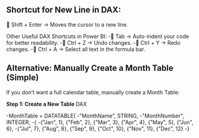 ## Shortcut for New Line in DAX:
🔹 Shift + Enter → Moves the cursor to a new line.

Other Useful DAX Shortcuts in Power BI:
-🔹 Tab → Auto-indent your code for better readability.
-🔹 Ctrl + Z → Undo changes.
-🔹 Ctrl + Y → Redo changes.
-🔹 Ctrl + A → Select all text in the formula bar.
 


## **Alternative: Manually Create a Month Table (Simple)**
If you don’t want a full calendar table, manually create a Month Table:

**Step 1: Create a New Table**
DAX

-MonthTable = DATATABLE(
    -"MonthName", STRING, 
     -"MonthNumber", INTEGER, 
    -{
        -{"Jan", 1}, {"Feb", 2}, {"Mar", 3}, {"Apr", 4}, {"May", 5}, {"Jun", 6}, 
        -{"Jul", 7}, {"Aug", 8}, {"Sep", 9}, {"Oct", 10}, {"Nov", 11}, {"Dec", 12}
    -}
 
